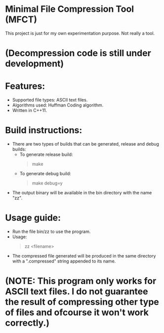 # Minimal File Compression Tool (MFCT)

This project is just for my own experimentation purpose. Not really a tool.

# (Decompression code is still under development)

# Features:
- Supported file types: ASCII text files.
- Algorithms used: Huffman Coding algorithm.
- Written in C++11.

# Build instructions:
- There are two types of builds that can be generated, release and debug builds:
    - To generate release build:
       > make
    - To generate debug build:
       > make debug=y
- The output binary will be available in the bin directory with the name "zz".

# Usage guide:
- Run the file bin/zz to use the program.
- Usage:
  > zz \<filename\>
- The compressed file generated will be produced in the same directory with a
  ".compressed" string appended to its name.

# (NOTE: This program only works for ASCII text files. I do not guarantee the result of compressing other type of files and ofcourse it won't work correctly.)

